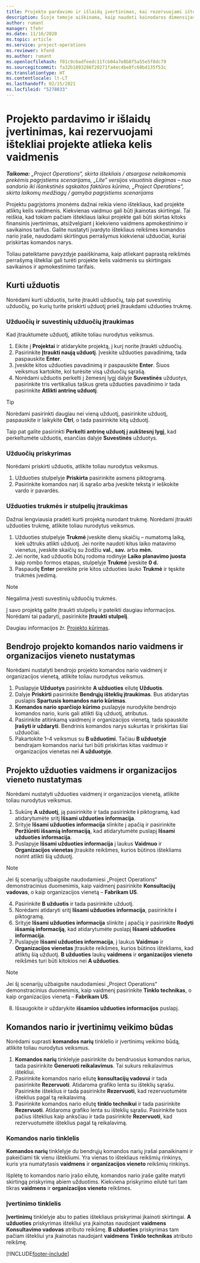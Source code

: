 ```yaml
---
title: Projekto pardavimo ir išlaidų įvertinimas, kai rezervuojami ištekliai projekte atlieka kelis vaidmenis
description: Šioje temoje aiškinama, kaip naudoti kainodaros dimensijas, skirtas išteklių, kurie projekte atlieka kelis vaidmenis, kainodaros ir įkainojimo įvertinimams palaikyti.
author: rumant
manager: tfehr
ms.date: 11/16/2020
ms.topic: article
ms.service: project-operations
ms.reviewer: kfend
ms.author: rumant
ms.openlocfilehash: f01c9c6adfeedc11fcb04a7e8b8f5a55e5f8dc79
ms.sourcegitcommit: fa32b1893286f20271fa4ec4be8fc68bd135f53c
ms.translationtype: HT
ms.contentlocale: lt-LT
ms.lasthandoff: 02/15/2021
ms.locfileid: "5278833"
---
```

# <a name="estimate-project-sales-and-costs-when-a-bookable-resource-fills-multiple-roles-on-a-project"></a>Projekto pardavimo ir išlaidų įvertinimas, kai rezervuojami ištekliai projekte atlieka kelis vaidmenis 

_**Taikoma:** „Project Operations“, skirta ištekliais / atsargose nelaikomomis prekėmis pagrįstiems scenarijams, „Lite” versijos visuotinis diegimas – nuo sandorio iki išankstinės sąskaitos faktūros kūrimo, „Project Operations“, skirta laikomų medžiagų / gamyba pagrįstiems scenarijams_ 

Projektu pagrįstoms įmonėms dažnai reikia vieno ištekliaus, kad projekte atliktų kelis vaidmenis. Kiekvienas vaidmuo gali būti įkainotas skirtingai. Tai reiškia, kad tokiam pačiam ištekliaus laikui projekte gali būti skirtas kitoks finansinis įvertinimas, atsižvelgiant į kiekvieno vaidmens apmokestinimo ir savikainos tarifus. Galite nustatyti įvardyto ištekliaus reikšmes komandos nario įraše, naudodami skirtingus perrašymus kiekvienai užduočiai, kuriai priskirtas komandos narys.

Toliau pateiktame pavyzdyje paaiškinama, kaip atliekant paprastą reikšmės perrašymą ištekliai gali turėti projekte kelis vaidmenis su skirtingais savikainos ir apmokestinimo tarifais.

## <a name="create-tasks"></a>Kurti užduotis
Norėdami kurti užduotis, turite įtraukti užduočių, taip pat suvestinių užduočių, po kurių turite priskirti užduotį prieš įtraukdami užduoties trukmę. 

### <a name="add-tasks-and-summary-tasks"></a>Užduočių ir suvestinių užduočių įtraukimas
Kad įtrauktumėte užduotį, atlikite toliau nurodytus veiksmus.

1. Eikite į **Projektai** ir atidarykite projektą, į kurį norite įtraukti užduočių.
2. Pasirinkite **Įtraukti naują užduotį**. Įveskite užduoties pavadinimą, tada paspauskite **Enter**.
3. Įveskite kitos užduoties pavadinimą ir paspauskite **Enter**. Šiuos veiksmus kartokite, kol turėsite visą užduočių sąrašą.
3. Norėdami užduotis perkelti į žemesnį lygį dalyje **Suvestinės** užduotys, pasirinkite tris vertikalius taškus greta užduoties pavadinimo ir tada pasirinkite **Atlikti antrinę užduotį**. 

  > [!TIP]
  > Norėdami pasirinkti daugiau nei vieną užduotį, pasirinkite užduotį, paspauskite ir laikykite **Ctrl**, o tada pasirinkite kitą užduotį.
  >
  > Taip pat galite pasirinkti **Perkelti antrinę užduotį į aukštesnį lygį**, kad perkeltumėte užduotis, esančias dalyje **Suvestinės** užduotys.

### <a name="assign-tasks"></a>Užduočių priskyrimas

Norėdami priskirti užduotis, atlikite toliau nurodytus veiksmus.

1. Užduoties stulpelyje  **Priskirta**  pasirinkite asmens piktogramą.
2. Pasirinkite komandos narį iš sąrašo arba įveskite tekstą ir ieškokite vardo ir pavardės.

### <a name="add-task-duration-and-columns"></a>Užduoties trukmės ir stulpelių įtraukimas

Dažnai lengviausia pradėti kurti projektą nurodant trukmę. Norėdami įtraukti užduoties trukmę, atlikite toliau nurodytus veiksmus.

1. Užduoties stulpelyje **Trukmė** įveskite dienų skaičių – numatomą laiką, kiek užtruks atlikti užduotį. Jei norite naudoti kitus laiko matavimo vienetus, įveskite skaičių su žodžiu **val.**, **sav.** arba **mėn.**
2. Jei norite, kad užduotis būtų rodoma rodinyje **Laiko planavimo juosta** kaip rombo formos etapas, stulpelyje **Trukmė** įveskite **0 d.**
3. Paspaudę **Enter** pereikite prie kitos užduoties lauko **Trukmė** ir tęskite trukmės įvedimą.

  > [!NOTE]
  > Negalima įvesti suvestinių užduočių trukmės.

Į savo projektą galite įtraukti stulpelių ir pateikti daugiau informacijos. Norėdami tai padaryti, pasirinkite **Įtraukti stulpelį**. 

Daugiau informacijos žr. [Projekto kūrimas](https://support.microsoft.com/en-us/office/create-a-project-a5b5e823-fb2e-45fd-be00-7d84422d9749).

## <a name="set-up-the-role-and-organization-unit-for-a-generic-project-team-member"></a>Bendrojo projekto komandos nario vaidmens ir organizacijos vieneto nustatymas
Norėdami nustatyti bendrojo projekto komandos nario vaidmenį ir organizacijos vienetą, atlikite toliau nurodytus veiksmus.

1. Puslapyje **Užduotys** pasirinkite **A užduoties** eilutę **Užduotis**. 
2. Dalyje **Priskirti** pasirinkite **Bendrųjų išteklių įtraukimas**. Bus atidarytas puslapis **Spartusis komandos nario kūrimas**.
3. **Komandos nario sparčiojo kūrimo** puslapyje nurodykite bendrojo komandos nario, kuris gali atlikti šią užduotį, atributus.
4. Pasirinkite atitinkamą vaidmenį ir organizacijos vienetą, tada spauskite **Įrašyti ir uždaryti**. Bendrinis komandos narys sukurtas ir priskirtas šiai užduočiai. 
5. Pakartokite 1–4 veiksmus su **B užduotimi**. Tačiau **B užduotyje** bendrajam komandos nariui turi būti priskirtas kitas vaidmuo ir organizacijos vienetas nei **A užduotyje**. 

## <a name="set-up-the-role-and-organization-unit-for-a-project-task"></a>Projekto užduoties vaidmens ir organizacijos vieneto nustatymas
Norėdami nustatyti užduoties vaidmenį ir organizacijos vienetą, atlikite toliau nurodytus veiksmus.

1. Sukūrę **A užduotį**, ją pasirinkite ir tada pasirinkite **i** piktogramą, kad atidarytumėte sritį **Išsami užduoties informacija**. 
2. Srityje **Išsami užduoties informacija** slinkite į apačią ir pasirinkite **Peržiūrėti išsamią informaciją**, kad atidarytumėte puslapį **Išsami užduoties informacija**.
3. Puslapyje **Išsami užduoties informacija** į laukus **Vaidmuo** ir **Organizacijos vienetas** įtraukite reikšmes, kurios būtinos ištekliams norint atlikti šią užduotį. 

  > [!NOTE]
  > Jei šį scenarijų užbaigsite naudodamiesi „Project Operations“ demonstracinius duomenimis, kaip vaidmenį pasirinkite **Konsultacijų vadovas**, o kaip organizacijos vienetą – **Fabrikam US**.

4. Pasirinkite **B užduotis** ir tada pasirinkite užduotį.
5. Norėdami atidaryti sritį **Išsami užduoties informacija**, pasirinkite **i** piktogramą. 
6. Srityje **Išsami užduoties informacija** slinkite į apačią ir pasirinkite **Rodyti išsamią informaciją**, kad atidarytumėte puslapį **Išsami užduoties informacija**.
7. Puslapyje **Išsami užduoties informacija**, į laukus **Vaidmuo** ir **Organizacijos vienetas** įtraukite reikšmes, kurios būtinos ištekliams, kad atliktų šią užduotį. **B užduoties** laukų **vaidmens** ir **organizacijos vieneto** reikšmės turi būti kitokios nei **A užduoties**. 

  > [!NOTE]
  > Jei šį scenarijų užbaigsite naudodamiesi „Project Operations“ demonstracinius duomenimis, kaip vaidmenį pasirinkite **Tinklo technikas**, o kaip organizacijos vienetą – **Fabrikam US**.

8. Išsaugokite ir uždarykite **išsamios užduoties informacijos** puslapį. 

## <a name="team-member-and-estimates-behavior"></a>Komandos nario ir įvertinimų veikimo būdas 
Norėdami suprasti **komandos narių** tinklelio ir įvertinimų veikimo būdą, atlikite toliau nurodytus veiksmus.

1. **Komandos narių** tinklelyje pasirinkite du bendruosius komandos narius, tada pasirinkite **Generuoti reikalavimus**. Tai sukurs reikalavimus ištekliui. 
2. Pasirinkite komandos nario eilutę **konsultacijų vadovui** ir tada pasirinkite **Rezervuoti**. Atidaroma grafiko lenta su išteklių sąrašu. Pasirinkite išteklius ir tada pasirinkite **Rezervuoti**, kad rezervuotumėte išteklius pagal tą reikalavimą.
3. Pasirinkite komandos nario eilutę **tinklo technikui** ir tada pasirinkite **Rezervuoti**. Atidaroma grafiko lenta su išteklių sąrašu. Pasirinkite tuos pačius išteklius kaip anksčiau ir tada pasirinkite **Rezervuoti**, kad rezervuotumėte išteklius pagal tą reikalavimą.

### <a name="team-member-grid"></a>Komandos nario tinklelis 

**Komandos narių** tinklelyje du bendrųjų komandos narių įrašai panaikinami ir pakeičiami tik vienu ištekliumi. Yra vienas to ištekliaus reikšmių rinkinys, kuris yra numatytasis **vaidmens** ir **organizacijos vieneto** reikšmių rinkinys.

Išplėtę to komandos nario įrašo eilutę, komandos nario įraše galite matyti skirtingą priskyrimą abiem užduotims. Kiekviena priskyrimo eilutė turi tam tikras **vaidmens** ir **organizacijos vieneto** reikšmes. 

### <a name="estimates-grid"></a>Įvertinimo tinklelis 

**Įvertinimų** tinklelyje abu to paties ištekliaus priskyrimai įkainoti skirtingai. **A užduoties** priskyrimas ištekliui yra įkainotas naudojant **vaidmens** **Konsultavimo vadovas** atributo reikšmę. **B užduoties** priskyrimas tam pačiam ištekliui yra įkainotas naudojant **vaidmens** **Tinklo technikas** atributo reikšmę.


[!INCLUDE[footer-include](../includes/footer-banner.md)]